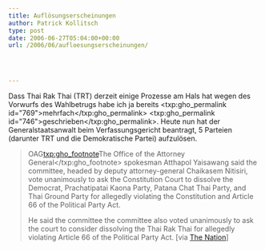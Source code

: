 ```yaml
---
title: Auflösungserscheinungen
author: Patrick Kollitsch
type: post
date: 2006-06-27T05:04:00+00:00
url: /2006/06/aufloesungserscheinungen/




---
```

Dass Thai Rak Thai (TRT) derzeit einige Prozesse am Hals hat wegen des Vorwurfs des Wahlbetrugs habe ich ja bereits <txp:gho_permalink id="769">mehrfach</txp:gho_permalink> <txp:gho_permalink id="746">geschrieben</txp:gho_permalink>. Heute nun hat der Generalstaatsanwalt beim Verfassungsgericht beantragt, 5 Parteien (darunter TRT und die Demokratische Partei) aufzulösen. 

> OAG<txp:gho_footnote>The Office of the Attorney General</txp:gho_footnote> spokesman Atthapol Yaisawang said the committee, headed by deputy attorney-general Chaikasem Nitisiri, vote unanimously to ask the Constitution Court to dissolve the Democrat, Prachatipatai Kaona Party, Patana Chat Thai Party, and Thai Ground Party for allegedly violating the Constitution and Article 66 of the Political Party Act.
> 
> He said the committee the committee also voted unanimously to ask the court to consider dissolving the Thai Rak Thai for allegedly violating Article 66 of the Political Party Act. [via [The Nation][1]]

 [1]: http://www.nationmultimedia.com/breakingnews/read.php?newsid=30007431
